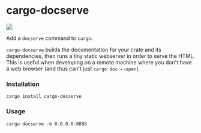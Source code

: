 cargo-docserve
=========

[![](https://img.shields.io/crates/v/cargo-docserve.svg)](https://crates.io/crates/cargo-docserve)

Add a `docserve` command to `cargo`.

`cargo-docserve` builds the documentation for your crate and its dependencies,
then runs a tiny static webserver in order to serve the HTML. This is useful
when developing on a remote machine where you don't have a web browser (and
thus can't just `cargo doc --open`).


### Installation

`cargo install cargo-docserve`


### Usage

`cargo docserve -b 0.0.0.0:8888`
